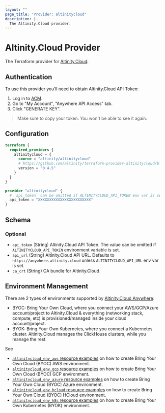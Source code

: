 ```yaml
---
layout: ""
page_title: "Provider: altinitycloud"
description: |-
  The Altinity.Cloud provider.
---
```


# Altinity.Cloud Provider

The Terraform provider for [Altinity.Cloud](https://altinity.cloud/).

## Authentication

To use this provider you'll need to obtain Altinity.Cloud API Token:

1. Log in to [ACM](https://acm.altinity.cloud/).
2. Go to "My Account", "Anywhere API Access" tab.
3. Click "GENERATE KEY".

> Make sure to copy your token. You won't be able to see it again.

## Configuration

```terraform
terraform {
  required_providers {
    altinitycloud = {
      source = "altinity/altinitycloud"
      # https://github.com/altinity/terraform-provider-altinitycloud/blob/master/CHANGELOG.md
      version = "0.4.5"
    }
  }
}

provider "altinitycloud" {
  # `api_token` can be omitted if ALTINITYCLOUD_API_TOKEN env var is set.
  api_token = "XXXXXXXXXXXXXXXXXXXXXXXX"
}
```

<!-- schema generated by tfplugindocs -->
## Schema

### Optional

- `api_token` (String) Altinity.Cloud API Token.
The value can be omitted if `ALTINITYCLOUD_API_TOKEN` environment variable is set.
- `api_url` (String) Altinity.Cloud API URL. Defaults to `https://anywhere.altinity.cloud` unless `ALTINITYCLOUD_API_URL` env var is set.
- `ca_crt` (String) CA bundle for Altinity.Cloud.

## Environment Management

There are 2 types of environments supported by [Altinity.Cloud Anywhere](https://altinity.cloud/):
- BYOC: Bring Your Own Cloud,
  where you connect your AWS/GCP/Azure account/project to Altinity.Cloud & everything (networking stack, compute, etc)
  is provisioned/managed inside your cloud account/project.
- BYOK: Bring Your Own Kubernetes,
  where you connect a Kubernetes cluster. Altinity.Cloud manages the ClickHouse clusters, while you manage the rest.

See

- [`altinitycloud_env_aws` resource examples](resources/env_aws#example-usage)
  on how to create Bring Your Own Cloud (BYOC) AWS environment.
- [`altinitycloud_env_gcp` resource examples](resources/env_gcp#example-usage)
  on how to create Bring Your Own Cloud (BYOC) GCP environment.
- [`altinitycloud_env_azure` resource examples](resources/env_azure#example-usage)
  on how to create Bring Your Own Cloud (BYOC) Azure environment.
- [`altinitycloud_env_hcloud` resource examples](resources/env_hcloud#example-usage)
  on how to create Bring Your Own Cloud (BYOC) HCloud environment.
- [`altinitycloud_env_k8s` resource examples](resources/env_k8s#example-usage)
  on how to create Bring Your Own Kubernetes (BYOK) environment.
